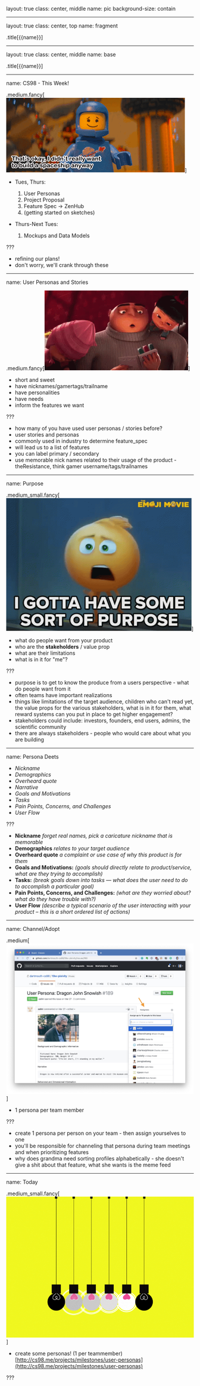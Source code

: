 layout: true
class: center, middle
name: pic
background-size: contain

---

layout: true
class: center, top
name: fragment

.title[{{name}}]

---
layout: true
class: center, middle
name: base

.title[{{name}}]





---
name: CS98 - This Week!

.medium.fancy[![](img/thats-okay.gif)]

* Tues, Thurs:
  1. User Personas
  1. Project Proposal
  1. Feature Spec -> ZenHub
  1. (getting started on sketches)

* Thurs-Next Tues:
  1. Mockups and Data Models

???
* refining our plans!
* don't worry, we'll crank through these


<!-- name: ~~Buddy Teams~~

.medium.fancy[![](img/buddy-system.gif)]

* no more ~~buddy teams~~
* just ~~plain ol' buddies~~
* actually QA/user personas
* not for today, but next week

???
* buddy teams weren't super helpful but we'll have tester
 -->







---
name: User Personas and Stories

.medium.fancy[![](img/storytime.gif)]


* short and sweet
* have nicknames/gamertags/trailname
* have personalities
* have needs
* inform the features we want


???
* how many of you have used user personas / stories before?
* user stories and personas
* commonly used in industry to determine feature_spec
* will lead us to a list of features
* you can label primary / secondary
* use memorable nick names related to their usage of the product - theResistance,  think gamer username/tags/trailnames 


---
name: Purpose

.medium_small.fancy[![](img/purpose.gif)]

* what do people want from your product
* who are the **stakeholders** / value prop
* what are their limitations
* what is in it for "me"?

???

* purpose is to get to know the produce from a users perspective - what do people want from it
* often teams have important realizations
* things like limitations of the target audience, children who can't read yet,  the value props for the various stakeholders, what is in it for them, what reward systems can you put in place to get higher engagement?
* stakeholders could include: investors, founders, end users, admins, the scientific community
* there are always stakeholders - people who would care about what you are building



---
name: Persona Deets

  * _Nickname_
  * _Demographics_
  * _Overheard quote_
  * _Narrative_
  * _Goals and Motivations_
  * _Tasks_
  * _Pain Points, Concerns, and Challenges_
  * _User Flow_


???
* __Nickname__ 
  *forget real names, pick a caricature nickname that is memorable*
* __Demographics__ 
  *relates to your target audience*
* __Overheard quote__
  *a complaint or use case of why this product is for them*
* __Goals and Motivations:__
  *(goals should directly relate to product/service,*
  *what are they trying to accomplish)*
* __Tasks:__
  *(break goals down into tasks — what does the user need to do to accomplish a particular goal)*
* __Pain Points, Concerns, and Challenges:__
  *(what are they worried about? what do they have trouble with?)*
* __User Flow__
  *(describe a typical scenario of the user interacting with your product – this is a short ordered list of actions)*


---
name: Channel/Adopt

.medium[![](../../projects/milestones/img/assign-issue.jpg)]

* 1 persona per team member

???
* create 1 persona per person on your team - then assign yourselves to one
* you'll be responsible for channeling that persona during team meetings and when prioritizing features
* why does grandma need sorting profiles alphabetically - she doesn't give a shit about that feature, what she wants is the meme feed

---
name: Today

.medium_small.fancy[![](img/newton-ideas.gif)]

* create some personas! (1 per teammember) [http://cs98.me/projects/milestones/user-personas](http://cs98.me/projects/milestones/user-personas)

???

<!-- ---
name: Acting-out Session

.small[![](img/moriarty3.gif)]
.small[![](img/moriarty2.gif)]


* Introduction to who
* Set the scene for how/when
* Have prompts / act out user interaction
* Ask questions! (how will this, why do you, etc)

???
* why moriarty? -->
